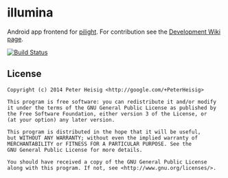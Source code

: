 illumina
=======

Android app frontend for [pilight](http://www.pilight.org/). For contribution see the [Development Wiki page](https://github.com/medien-dresden/illumina/wiki/Development).

[![Build Status](https://travis-ci.org/medien-dresden/illumina.svg?branch=develop)](https://travis-ci.org/medien-dresden/illumina)

License
-------

    Copyright (c) 2014 Peter Heisig <http://google.com/+PeterHeisig>

    This program is free software: you can redistribute it and/or modify
    it under the terms of the GNU General Public License as published by
    the Free Software Foundation, either version 3 of the License, or
    (at your option) any later version.

    This program is distributed in the hope that it will be useful,
    but WITHOUT ANY WARRANTY; without even the implied warranty of
    MERCHANTABILITY or FITNESS FOR A PARTICULAR PURPOSE. See the
    GNU General Public License for more details.

    You should have received a copy of the GNU General Public License
    along with this program. If not, see <http://www.gnu.org/licenses/>.